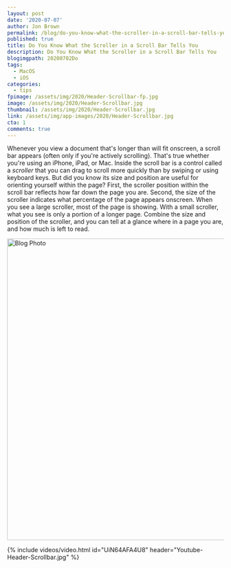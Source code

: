 ```yaml
---
layout: post
date: '2020-07-07'
author: Jon Brown
permalink: /blog/do-you-know-what-the-scroller-in-a-scroll-bar-tells-you/
published: true
title: Do You Know What the Scroller in a Scroll Bar Tells You
description: Do You Know What the Scroller in a Scroll Bar Tells You
blogimgpath: 20200702Do
tags:
  - MacOS
  - iOS
categories:
  - tips
fpimage: /assets/img/2020/Header-Scrollbar-fp.jpg
image: /assets/img/2020/Header-Scrollbar.jpg
thumbnail: /assets/img/2020/Header-Scrollbar.jpg
link: /assets/img/app-images/2020/Header-Scrollbar.jpg
cta: 1
comments: true
---
```

Whenever you view a document that's longer than will fit onscreen, a
scroll bar appears (often only if you're actively scrolling). That's
true whether you're using an iPhone, iPad, or Mac. Inside the scroll bar
is a control called a *scroller* that you can drag to scroll more
quickly than by swiping or using keyboard keys. But did you know its
size and position are useful for orienting yourself within the page?
First, the scroller position within the scroll bar reflects how far down
the page you are. Second, the size of the scroller indicates what
percentage of the page appears onscreen. When you see a large scroller,
most of the page is showing. With a small scroller, what you see is only
a portion of a longer page. Combine the size and position of the
scroller, and you can tell at a glance where in a page you are, and how
much is left to read.

<img alt="Blog Photo" src="{{ site.site_cdn }}/assets/img/blog/2020/20200702Do/Scroller-position.png" class="img-fluid rounded m-2" width="700" />

{% include videos/video.html id="UiN64AFA4U8" header="Youtube-Header-Scrollbar.jpg" %}